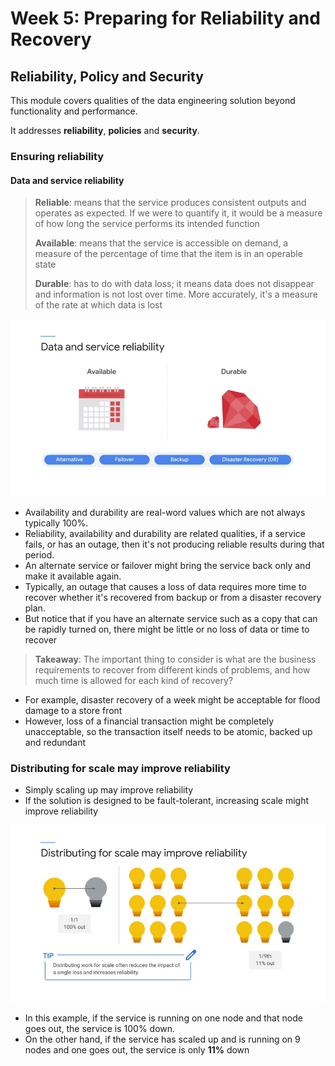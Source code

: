 # Week 5: Preparing for Reliability and Recovery

## Reliability, Policy and Security

This module covers qualities of the data engineering solution beyond functionality and performance.

It addresses **reliability**, **policies** and **security**.

### Ensuring reliability

#### Data and service reliability

> **Reliable**: means that the service produces consistent outputs and operates as expected. If we were to quantify it, it would be a measure of how long the service performs its intended function
>
> **Available**: means that the service is accessible on demand, a measure of the percentage of time that the item is in an operable state
>
> **Durable**: has to do with data loss; it means data does not disappear and information is not lost over time. More accurately, it's a measure of the rate at which data is lost

![data-service-reliability](./imgs/data-service-reliability.jpeg)

- Availability and durability are real-word values which are not always typically 100%.
- Reliability, availability and durability are related qualities, if a service fails, or has an outage, then it's not producing reliable results during that period.
- An alternate service or failover might bring the service back only and make it available again.
- Typically, an outage that causes a loss of data requires more time to recover whether it's recovered from backup or from a disaster recovery plan.
- But notice that if you have an alternate service such as a copy that can be rapidly turned on, there might be little or no loss of data or time to recover

> **Takeaway**:
> The important thing to consider is what are the business requirements to recover from different kinds of problems, and how much time is allowed for each kind of recovery?

- For example, disaster recovery of a week might be acceptable for flood damage to a store front
- However, loss of a financial transaction might be completely unacceptable, so the transaction itself needs to be atomic, backed up and redundant

### Distributing for scale may improve reliability

- Simply scaling up may improve reliability
- If the solution is designed to be fault-tolerant, increasing scale might improve reliability

![scaling-reliability](./imgs/scaling-reliability.jpeg)

- In this example, if the service is running on one node and that node goes out, the service is 100% down.
- On the other hand, if the service has scaled up and is running on 9 nodes and one goes out, the service is only **11%** down
